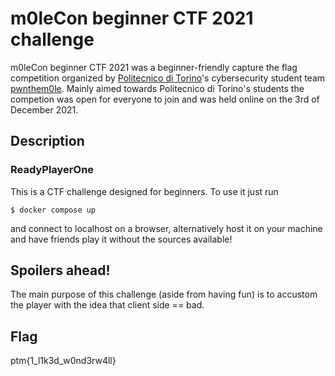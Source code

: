 # m0leCon beginner CTF 2021 challenge
m0leCon beginner CTF 2021 was a beginner-friendly capture the flag competition organized by [Politecnico di Torino](https://www.polito.it/)'s cybersecurity student team [pwnthem0le](https://pwnthem0le.polito.it/). Mainly aimed towards Politecnico di Torino's students the competion was open for everyone to join and was held online on the 3rd of December 2021.

## Description
### ReadyPlayerOne
This is a CTF challenge designed for beginners. To use it just run 
```console
$ docker compose up
```
 and connect to localhost on a browser, alternatively host it on your machine and have friends play it without the sources available!
## Spoilers ahead!
The main purpose of this challenge (aside from having fun) is to accustom the player with the idea that client side == bad.
## Flag
ptm{1_l1k3d_w0nd3rw4ll}